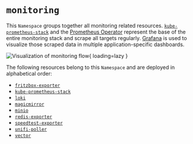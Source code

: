 # `monitoring`

This `Namespace` groups together all monitoring related resources. [`kube-prometheus-stack`](https://github.com/prometheus-operator/kube-prometheus) and the [Prometheus Operator](https://github.com/prometheus-operator/prometheus-operator) represent the base of the entire monitoring stack and scrape all targets regularly. [Grafana](https://grafana.com/grafana/) is used to visualize those scraped data in multiple application-specific dashboards.

![Visualization of monitoring flow](/assets/monitoring-flow.jpg){ loading=lazy }

The following resources belong to this `Namespace` and are deployed in alphabetical order:

- [`fritzbox-exporter`](/cluster/services/monitoring/fritzbox-exporter/)
- [`kube-prometheus-stack`](/cluster/services/monitoring/kube-prometheus-stack/)
- [`loki`](/cluster/services/monitoring/loki/)
- [`magicmirror`](/cluster/services/monitoring/magicmirror/)
- [`minio`](/cluster/services/monitoring/minio/)
- [`redis-exporter`](/cluster/services/monitoring/redis-exporter/)
- [`speedtest-exporter`](/cluster/services/monitoring/speedtest-exporter/)
- [`unifi-poller`](/cluster/services/monitoring/unifi-poller/)
- [`vector`](/cluster/services/monitoring/vector/)
